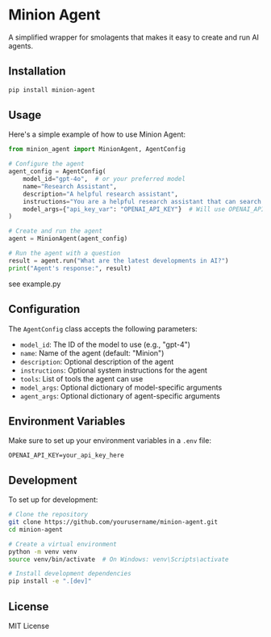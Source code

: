 # Minion Agent

A simplified wrapper for smolagents that makes it easy to create and run AI agents.

## Installation

```bash
pip install minion-agent
```

## Usage

Here's a simple example of how to use Minion Agent:

```python
from minion_agent import MinionAgent, AgentConfig

# Configure the agent
agent_config = AgentConfig(
    model_id="gpt-4o",  # or your preferred model
    name="Research Assistant",
    description="A helpful research assistant",
    instructions="You are a helpful research assistant that can search the web and visit webpages.",
    model_args={"api_key_var": "OPENAI_API_KEY"}  # Will use OPENAI_API_KEY from environment
)

# Create and run the agent
agent = MinionAgent(agent_config)

# Run the agent with a question
result = agent.run("What are the latest developments in AI?")
print("Agent's response:", result)
```

see example.py 

## Configuration

The `AgentConfig` class accepts the following parameters:

- `model_id`: The ID of the model to use (e.g., "gpt-4")
- `name`: Name of the agent (default: "Minion")
- `description`: Optional description of the agent
- `instructions`: Optional system instructions for the agent
- `tools`: List of tools the agent can use
- `model_args`: Optional dictionary of model-specific arguments
- `agent_args`: Optional dictionary of agent-specific arguments

## Environment Variables

Make sure to set up your environment variables in a `.env` file:

```env
OPENAI_API_KEY=your_api_key_here
```

## Development

To set up for development:

```bash
# Clone the repository
git clone https://github.com/yourusername/minion-agent.git
cd minion-agent

# Create a virtual environment
python -m venv venv
source venv/bin/activate  # On Windows: venv\Scripts\activate

# Install development dependencies
pip install -e ".[dev]"
```

## License

MIT License